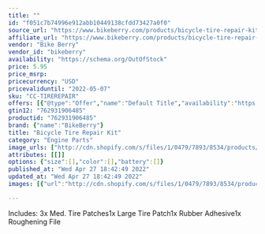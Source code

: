 ```yaml
---
title: ""
id: "f051c7b74996e912abb10449138cfdd73427a0f0"
source_url: "https://www.bikeberry.com/products/bicycle-tire-repair-kit"
affiliate_url: "https://www.bikeberry.com/products/bicycle-tire-repair-kit?rfsn=6482684.8a9816&amp;utm_source=refersion&amp;utm_medium=affiliate&amp;utm_campaign=6482684.8a9816"
vendor: "Bike Berry"
vendor_id: "bikeberry"
availability: "https://schema.org/OutOfStock"
price: 5.95
price_msrp: 
pricecurrency: "USD"
pricevaliduntil: "2022-05-07"
sku: "CC-TIREREPAIR"
offers: [{"@type":"Offer","name":"Default Title","availability":"https://schema.org/OutOfStock","price":5.95,"priceCurrency":"USD","priceValidUntil":"2022-05-07","sku":"CC-TIREREPAIR","url":"/products/bicycle-tire-repair-kit?variant=36563800031398"}]
gtin12: "762931906485"
productid: "762931906485"
brand: {"name":"BikeBerry"}
title: "Bicycle Tire Repair Kit"
category: "Engine Parts"
image_urls: ["http://cdn.shopify.com/s/files/1/0479/7893/8534/products/tirerepairkit.jpg?v=1612403881"]
attributes: [[]]
options: {"size":[],"color":[],"battery":[]}
published_at: "Wed Apr 27 18:42:49 2022"
updated_at: "Wed Apr 27 18:42:49 2022"
images: [{"url":"http://cdn.shopify.com/s/files/1/0479/7893/8534/products/tirerepairkit.jpg?v=1612403881","path":"full/c556bd48db3e164350919b7b801ce34089b4feb0.jpg","checksum":"d4575d1c069a54e7072f772203d07440","status":"downloaded"}]

---
```

Includes:
3x Med. Tire Patches1x Large Tire Patch1x Rubber Adhesive1x Roughening File